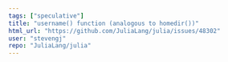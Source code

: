 ```yaml
---
tags: ["speculative"]
title: "username() function (analogous to homedir())"
html_url: "https://github.com/JuliaLang/julia/issues/48302"
user: "stevengj"
repo: "JuliaLang/julia"
---
```


